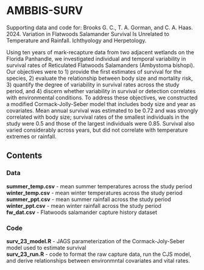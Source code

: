 # AMBBIS-SURV
Supporting data and code for:
Brooks G. C., T. A. Gorman, and C. A. Haas. 2024. Variation in Flatwoods Salamander Survival Is Unrelated to Temperature and Rainfall. Ichthyology and Herpetology.

Using ten years of mark-recapture data from two adjacent wetlands on the Florida Panhandle, we investigated individual and temporal variability in survival rates of Reticulated Flatwoods Salamanders (Ambystoma bishopi). Our objectives were to 1) provide the first estimates of survival for the species, 2) evaluate the relationship between body size and mortality risk, 3) quantify the degree of variability in survival rates across the study period, and 4) discern whether variability in survival or detection correlates with environmental conditions. To address these objectives, we constructed a modified Cormack-Jolly-Seber model that includes body size and year as covariates. Mean annual survival was estimated to be 0.72 and was strongly correlated with body size; survival rates of the smallest individuals in the study were 0.5 and those of the largest individuals were 0.85. Survival also varied considerably across years, but did not correlate with temperature extremes or rainfall. 

## Contents
### Data
**summer_temp.csv** - mean summer temperatures across the study period\
**winter_temp.csv** - mean winter temperatures across the study period\
**summer_ppt.csv** - mean summer rainfall across the study period\
**winter_ppt.csv** - mean winter rainfall across the study period\
**fw_dat.csv** - Flatwoods salamander capture history dataset

### Code
**surv_23_model.R** - JAGS parameterization of the Cormack-Joly-Seber model used to estimate survival\
**surv_23_run.R** - code to format the raw capture data, run the CJS model, and derive relationships between environmntal covariates and vital rates. 
